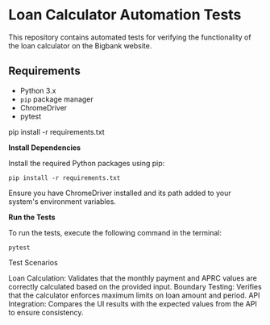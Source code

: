 # Loan Calculator Automation Tests

This repository contains automated tests for verifying the functionality of the loan calculator on the Bigbank website.

## Requirements

- Python 3.x
- `pip` package manager
- ChromeDriver
- pytest

pip install -r requirements.txt

**Install Dependencies**

Install the required Python packages using pip:

`pip install -r requirements.txt`

Ensure you have ChromeDriver installed and its path added to your system's environment variables.

**Run the Tests**

To run the tests, execute the following command in the terminal:

`pytest`

Test Scenarios

Loan Calculation: Validates that the monthly payment and APRC values are correctly calculated based on the provided input.
Boundary Testing: Verifies that the calculator enforces maximum limits on loan amount and period.
API Integration: Compares the UI results with the expected values from the API to ensure consistency.
